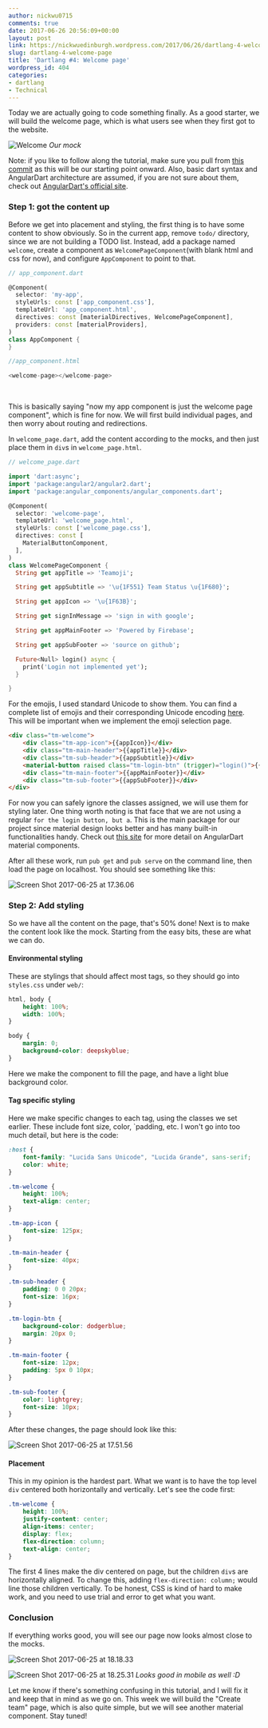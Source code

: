 ```yaml
---
author: nickwu0715
comments: true
date: 2017-06-26 20:56:09+00:00
layout: post
link: https://nickwuedinburgh.wordpress.com/2017/06/26/dartlang-4-welcome-page/
slug: dartlang-4-welcome-page
title: 'Dartlang #4: Welcome page'
wordpress_id: 404
categories:
- dartlang
- Technical
---
```


Today we are actually going to code something finally. As a good starter, we will build the welcome page, which is what users see when they first got to the website.

![Welcome](https://nickwuedinburgh.files.wordpress.com/2017/06/welcome.png)
*Our mock*

Note: if you like to follow along the tutorial, make sure you pull from [this commit](https://github.com/NickWu007/Teamoji-practice/commit/697e2a7760d6c66ef8495bfa246c329f04aca263) as this will be our starting point onward. Also, basic dart syntax and AngularDart architecture are assumed, if you are not sure about them, check out [AngularDart's official site](https://webdev.dartlang.org/angular).



### Step 1: got the content up



Before we get into placement and styling, the first thing is to have some content to show obviously. So in the current app, remove `todo/` directory, since we are not building a TODO list. Instead, add a package named `welcome`, create a component as `WelcomePageComponent`(with blank html and css for now), and configure `AppComponent` to point to that.

~~~dart
// app_component.dart

@Component(
  selector: 'my-app',
  styleUrls: const ['app_component.css'],
  templateUrl: 'app_component.html',
  directives: const [materialDirectives, WelcomePageComponent],
  providers: const [materialProviders],
)
class AppComponent {
}
~~~

~~~dart
//app_component.html

<welcome-page></welcome-page>
~~~
 

This is basically saying "now my app component is just the welcome page component", which is fine for now. We will first build individual pages, and then worry about routing and redirections.

In `welcome_page.dart`, add the content according to the mocks, and then just place them in `div`s in `welcome_page.html`.
~~~dart
// welcome_page.dart

import 'dart:async';
import 'package:angular2/angular2.dart';
import 'package:angular_components/angular_components.dart';

@Component(
  selector: 'welcome-page',
  templateUrl: 'welcome_page.html',
  styleUrls: const ['welcome_page.css'],
  directives: const [
    MaterialButtonComponent,
  ],
)
class WelcomePageComponent {
  String get appTitle => 'Teamoji';

  String get appSubtitle => '\u{1F551} Team Status \u{1F680}';

  String get appIcon => '\u{1F63B}';

  String get signInMessage => 'sign in with google';

  String get appMainFooter => 'Powered by Firebase';

  String get appSubFooter => 'source on github';

  Future<Null> login() async {
    print('Login not implemented yet');
  }

}
~~~


For the emojis, I used standard Unicode to show them. You can find a complete list of emojis and their corresponding Unicode encoding [here](http://www.unicode.org/emoji/charts/full-emoji-list.html). This will be important when we implement the emoji selection page.

~~~html
<div class="tm-welcome">
    <div class="tm-app-icon">{{appIcon}}</div>
    <div class="tm-main-header">{{appTitle}}</div>
    <div class="tm-sub-header">{{appSubtitle}}</div>
    <material-button raised class="tm-login-btn" (trigger)="login()">{{signInMessage}}</material-button>
    <div class="tm-main-footer">{{appMainFooter}}</div>
    <div class="tm-sub-footer">{{appSubFooter}}</div>
</div>
~~~

For now you can safely ignore the classes assigned, we will use them for styling later. One thing worth noting is that face that we are not using a regular `for the login button, but a`. This is the main package for our project since material design looks better and has many built-in functionalities handy. Check out [this site](https://dart-lang.github.io/angular_components_example/) for more detail on AngularDart material components.

After all these work, run `pub get` and `pub serve` on the command line, then load the page on localhost. You should see something like this:

![Screen Shot 2017-06-25 at 17.36.06](https://nickwuedinburgh.files.wordpress.com/2017/06/screen-shot-2017-06-25-at-17-36-06.png)



### Step 2: Add styling



So we have all the content on the page, that's 50% done! Next is to make the content look like the mock. Starting from the easy bits, these are what we can do.



#### Environmental styling



These are stylings that should affect most tags, so they should go into `styles.css` under `web/`:

~~~css
html, body {
    height: 100%;
    width: 100%;
}

body {
    margin: 0;
    background-color: deepskyblue;
}
~~~



Here we make the component to fill the page, and have a light blue background color.



#### Tag specific styling



Here we make specific changes to each tag, using the classes we set earlier. These include font size, color, `padding, etc. I won't go into too much detail, but here is the code:

~~~css
:host {
    font-family: "Lucida Sans Unicode", "Lucida Grande", sans-serif;
    color: white;
}

.tm-welcome {
    height: 100%;
    text-align: center;
}

.tm-app-icon {
    font-size: 125px;
}

.tm-main-header {
    font-size: 40px;
}

.tm-sub-header {
    padding: 0 0 20px;
    font-size: 16px;
}

.tm-login-btn {
    background-color: dodgerblue;
    margin: 20px 0;
}

.tm-main-footer {
    font-size: 12px;
    padding: 5px 0 10px;
}

.tm-sub-footer {
    color: lightgrey;
    font-size: 10px;
}
~~~

After these changes, the page should look like this:

![Screen Shot 2017-06-25 at 17.51.56](https://nickwuedinburgh.files.wordpress.com/2017/06/screen-shot-2017-06-25-at-17-51-56.png)



#### Placement



This in my opinion is the hardest part. What we want is to have the top level `div` centered both horizontally and vertically. Let's see the code first:

~~~css
.tm-welcome {
    height: 100%;
    justify-content: center;
    align-items: center;
    display: flex;
    flex-direction: column;
    text-align: center;
}
~~~


The first 4 lines make the div centered on page, but the children `div`s are horizontally aligned. To change this, adding `flex-direction: column;` would line those children vertically. To be honest, CSS is kind of hard to make work, and you need to use trial and error to get what you want.



### Conclusion



If everything works good, you will see our page now looks almost close to the mocks.

![Screen Shot 2017-06-25 at 18.18.33](https://nickwuedinburgh.files.wordpress.com/2017/06/screen-shot-2017-06-25-at-18-18-33.png)

![Screen Shot 2017-06-25 at 18.25.31](https://nickwuedinburgh.files.wordpress.com/2017/06/screen-shot-2017-06-25-at-18-25-31.png)
*Looks good in mobile as well :D*

Let me know if there's something confusing in this tutorial, and I will fix it and keep that in mind as we go on. This week we will build the "Create team" page, which is also quite simple, but we will see another material component. Stay tuned!

